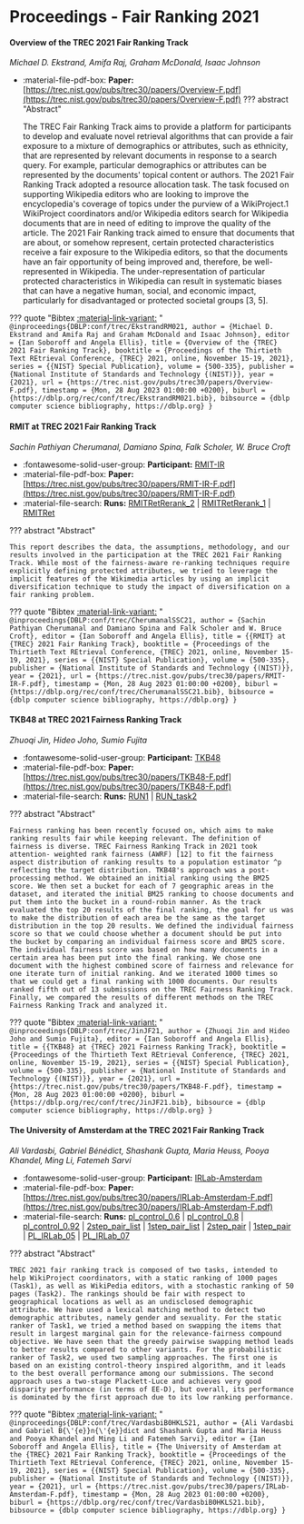 # Proceedings - Fair Ranking 2021 

#### Overview of the TREC 2021 Fair Ranking Track

_Michael D. Ekstrand, Amifa Raj, Graham McDonald, Isaac Johnson_

- :material-file-pdf-box: **Paper:** [https://trec.nist.gov/pubs/trec30/papers/Overview-F.pdf](https://trec.nist.gov/pubs/trec30/papers/Overview-F.pdf)
??? abstract "Abstract"
	
	The TREC Fair Ranking Track aims to provide a platform for participants to develop and evaluate novel retrieval algorithms that can provide a fair exposure to a mixture of demographics or attributes, such as ethnicity, that are represented by relevant documents in response to a search query. For example, particular demographics or attributes can be represented by the documents' topical content or authors. The 2021 Fair Ranking Track adopted a resource allocation task. The task focused on supporting Wikipedia editors who are looking to improve the encyclopedia's coverage of topics under the purview of a WikiProject.1 WikiProject coordinators and/or Wikipedia editors search for Wikipedia documents that are in need of editing to improve the quality of the article. The 2021 Fair Ranking track aimed to ensure that documents that are about, or somehow represent, certain protected characteristics receive a fair exposure to the Wikipedia editors, so that the documents have an fair opportunity of being improved and, therefore, be well-represented in Wikipedia. The under-representation of particular protected characteristics in Wikipedia can result in systematic biases that can have a negative human, social, and economic impact, particularly for disadvantaged or protected societal groups [3, 5].
	

??? quote "Bibtex [:material-link-variant:](https://dblp.org/rec/conf/trec/EkstrandRM021.bib) "
	```
	@inproceedings{DBLP:conf/trec/EkstrandRM021,
		author = {Michael D. Ekstrand and Amifa Raj and Graham McDonald and Isaac Johnson},
		editor = {Ian Soboroff and Angela Ellis},
		title = {Overview of the {TREC} 2021 Fair Ranking Track},
		booktitle = {Proceedings of the Thirtieth Text REtrieval Conference, {TREC} 2021, online, November 15-19, 2021},
		series = {{NIST} Special Publication},
		volume = {500-335},
		publisher = {National Institute of Standards and Technology {(NIST)}},
		year = {2021},
		url = {https://trec.nist.gov/pubs/trec30/papers/Overview-F.pdf},
		timestamp = {Mon, 28 Aug 2023 01:00:00 +0200},
		biburl = {https://dblp.org/rec/conf/trec/EkstrandRM021.bib},
		bibsource = {dblp computer science bibliography, https://dblp.org}
	}
	```

#### RMIT at TREC 2021 Fair Ranking Track

_Sachin Pathiyan Cherumanal, Damiano Spina, Falk Scholer, W. Bruce Croft_

- :fontawesome-solid-user-group: **Participant:** [RMIT-IR](./participants.md#rmit-ir)
- :material-file-pdf-box: **Paper:** [https://trec.nist.gov/pubs/trec30/papers/RMIT-IR-F.pdf](https://trec.nist.gov/pubs/trec30/papers/RMIT-IR-F.pdf)
- :material-file-search: **Runs:** [RMITRetRerank_2](./runs.md#rmitretrerank_2) | [RMITRetRerank_1](./runs.md#rmitretrerank_1) | [RMITRet](./runs.md#rmitret)

??? abstract "Abstract"
	
	This report describes the data, the assumptions, methodology, and our results involved in the participation at the TREC 2021 Fair Ranking Track. While most of the fairness-aware re-ranking techniques require explicitly defining protected attributes, we tried to leverage the implicit features of the Wikimedia articles by using an implicit diversification technique to study the impact of diversification on a fair ranking problem.
	

??? quote "Bibtex [:material-link-variant:](https://dblp.org/rec/conf/trec/CherumanalSSC21.bib) "
	```
	@inproceedings{DBLP:conf/trec/CherumanalSSC21,
		author = {Sachin Pathiyan Cherumanal and Damiano Spina and Falk Scholer and W. Bruce Croft},
		editor = {Ian Soboroff and Angela Ellis},
		title = {{RMIT} at {TREC} 2021 Fair Ranking Track},
		booktitle = {Proceedings of the Thirtieth Text REtrieval Conference, {TREC} 2021, online, November 15-19, 2021},
		series = {{NIST} Special Publication},
		volume = {500-335},
		publisher = {National Institute of Standards and Technology {(NIST)}},
		year = {2021},
		url = {https://trec.nist.gov/pubs/trec30/papers/RMIT-IR-F.pdf},
		timestamp = {Mon, 28 Aug 2023 01:00:00 +0200},
		biburl = {https://dblp.org/rec/conf/trec/CherumanalSSC21.bib},
		bibsource = {dblp computer science bibliography, https://dblp.org}
	}
	```

#### TKB48 at TREC 2021 Fairness Ranking Track

_Zhuoqi Jin, Hideo Joho, Sumio Fujita_

- :fontawesome-solid-user-group: **Participant:** [TKB48](./participants.md#tkb48)
- :material-file-pdf-box: **Paper:** [https://trec.nist.gov/pubs/trec30/papers/TKB48-F.pdf](https://trec.nist.gov/pubs/trec30/papers/TKB48-F.pdf)
- :material-file-search: **Runs:** [RUN1](./runs.md#run1) | [RUN_task2](./runs.md#run_task2)

??? abstract "Abstract"
	
	Fairness ranking has been recently focused on, which aims to make ranking results fair while keeping relevant. The definition of fairness is diverse. TREC Fairness Ranking Track in 2021 took attention- weighted rank fairness (AWRF) [12] to fit the fairness aspect distribution of ranking results to a population estimator ^p reflecting the target distribution. TKB48's approach was a post-processing method. We obtained an initial ranking using the BM25 score. We then set a bucket for each of 7 geographic areas in the dataset, and iterated the initial BM25 ranking to choose documents and put them into the bucket in a round-robin manner. As the track evaluated the top 20 results of the final ranking, the goal for us was to make the distribution of each area be the same as the target distribution in the top 20 results. We defined the individual fairness score so that we could choose whether a document should be put into the bucket by comparing an individual fairness score and BM25 score. The individual fairness score was based on how many documents in a certain area has been put into the final ranking. We chose one document with the highest combined score of fairness and relevance for one iterate turn of initial ranking. And we iterated 1000 times so that we could get a final ranking with 1000 documents. Our results ranked fifth out of 13 submissions on the TREC Fairness Ranking Track. Finally, we compared the results of different methods on the TREC Fairness Ranking Track and analyzed it.
	

??? quote "Bibtex [:material-link-variant:](https://dblp.org/rec/conf/trec/JinJF21.bib) "
	```
	@inproceedings{DBLP:conf/trec/JinJF21,
		author = {Zhuoqi Jin and Hideo Joho and Sumio Fujita},
		editor = {Ian Soboroff and Angela Ellis},
		title = {{TKB48} at {TREC} 2021 Fairness Ranking Track},
		booktitle = {Proceedings of the Thirtieth Text REtrieval Conference, {TREC} 2021, online, November 15-19, 2021},
		series = {{NIST} Special Publication},
		volume = {500-335},
		publisher = {National Institute of Standards and Technology {(NIST)}},
		year = {2021},
		url = {https://trec.nist.gov/pubs/trec30/papers/TKB48-F.pdf},
		timestamp = {Mon, 28 Aug 2023 01:00:00 +0200},
		biburl = {https://dblp.org/rec/conf/trec/JinJF21.bib},
		bibsource = {dblp computer science bibliography, https://dblp.org}
	}
	```

#### The University of Amsterdam at the TREC 2021 Fair Ranking Track

_Ali Vardasbi, Gabriel Bénédict, Shashank Gupta, Maria Heuss, Pooya Khandel, Ming Li, Fatemeh Sarvi_

- :fontawesome-solid-user-group: **Participant:** [IRLab-Amsterdam](./participants.md#irlab-amsterdam)
- :material-file-pdf-box: **Paper:** [https://trec.nist.gov/pubs/trec30/papers/IRLab-Amsterdam-F.pdf](https://trec.nist.gov/pubs/trec30/papers/IRLab-Amsterdam-F.pdf)
- :material-file-search: **Runs:** [pl_control_0.6](./runs.md#pl_control_0.6) | [pl_control_0.8](./runs.md#pl_control_0.8) | [pl_control_0.92](./runs.md#pl_control_0.92) | [2step_pair_list](./runs.md#2step_pair_list) | [1step_pair_list](./runs.md#1step_pair_list) | [2step_pair](./runs.md#2step_pair) | [1step_pair](./runs.md#1step_pair) | [PL_IRLab_05](./runs.md#pl_irlab_05) | [PL_IRLab_07](./runs.md#pl_irlab_07)

??? abstract "Abstract"
	
	TREC 2021 fair ranking track is composed of two tasks, intended to help WikiProject coordinators, with a static ranking of 1000 pages (Task1), as well as WikiPedia editors, with a stochastic ranking of 50 pages (Task2). The rankings should be fair with respect to geographical locations as well as an undisclosed demographic attribute. We have used a lexical matching method to detect two demographic attributes, namely gender and sexuality. For the static ranker of Task1, we tried a method based on swapping the items that result in largest marginal gain for the relevance-fairness compound objective. We have seen that the greedy pairwise swapping method leads to better results compared to other variants. For the probabilistic ranker of Task2, we used two sampling approaches. The first one is based on an existing control-theory inspired algorithm, and it leads to the best overall performance among our submissions. The second approach uses a two-stage Plackett-Luce and achieves very good disparity performance (in terms of EE-D), but overall, its performance is dominated by the first approach due to its low ranking performance.
	

??? quote "Bibtex [:material-link-variant:](https://dblp.org/rec/conf/trec/VardasbiB0HKLS21.bib) "
	```
	@inproceedings{DBLP:conf/trec/VardasbiB0HKLS21,
		author = {Ali Vardasbi and Gabriel B{\'{e}}n{\'{e}}dict and Shashank Gupta and Maria Heuss and Pooya Khandel and Ming Li and Fatemeh Sarvi},
		editor = {Ian Soboroff and Angela Ellis},
		title = {The University of Amsterdam at the {TREC} 2021 Fair Ranking Track},
		booktitle = {Proceedings of the Thirtieth Text REtrieval Conference, {TREC} 2021, online, November 15-19, 2021},
		series = {{NIST} Special Publication},
		volume = {500-335},
		publisher = {National Institute of Standards and Technology {(NIST)}},
		year = {2021},
		url = {https://trec.nist.gov/pubs/trec30/papers/IRLab-Amsterdam-F.pdf},
		timestamp = {Mon, 28 Aug 2023 01:00:00 +0200},
		biburl = {https://dblp.org/rec/conf/trec/VardasbiB0HKLS21.bib},
		bibsource = {dblp computer science bibliography, https://dblp.org}
	}
	```


